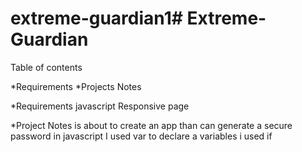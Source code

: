 # extreme-guardian1# Extreme-Guardian

Table of contents

*Requirements
*Projects Notes



*Requirements
javascript
Responsive page


*Project Notes
 is about to create an app than can generate a secure password in javascript
I used var to declare a variables
i used if
